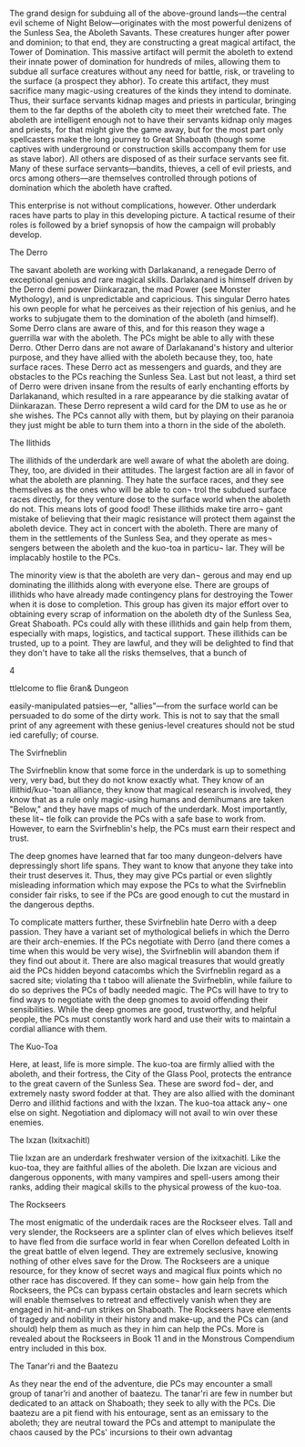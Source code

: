 The grand design for subduing all of the above-ground lands—the central evil scheme of Night Below—originates with the most powerful denizens of the Sunless Sea, the Aboleth Savants. These creatures hunger after power and dominion; to that end, they are constructing a great magical artifact, the Tower of Domination. This massive artifact will permit the aboleth to extend their innate power of domination for hundreds of miles, allowing them to subdue all surface creatures without any need for battle, risk, or traveling to the surface (a prospect they abhor). To create this artifact, they must sacrifice many magic-using creatures of the kinds they intend to dominate. Thus, their surface servants kidnap mages and priests in particular, bringing them to the far depths of the aboleth city to meet their wretched fate. The aboleth are intelligent enough not to have their servants kidnap only mages and priests, for that might give the game away, but for the most part only spellcasters make the long journey to Great Shaboath (though some captives with underground or construction skills accompany them for use as stave labor). All others are disposed of as their surface servants see fit. Many of these surface servants—bandits, thieves, a cell of evil priests, and orcs among others—are themselves controlled through potions of domination which the aboleth have crafted.

This enterprise is not without complications, however. Other underdark races have parts to play in this developing picture. A tactical resume of their roles is followed by a brief synopsis of how the campaign will probably develop.

The Derro

The savant aboleth are working with Darlakanand, a renegade Derro of exceptional genius and rare magical skills. Darlakanand is himself driven by the Derro demi power Diinkarazan, the mad Power (see Monster Mythology), and is unpredictable and capricious. This singular Derro hates his own people for what he perceives as their rejection of his genius, and he works to subjugate them to the domination of the aboleth (and himself). Some Derro clans are aware of this, and for this reason they wage a guerrilla war with the aboleth. The PCs might be able to ally with these Derro. Other Derro dans are not aware of Darlakanand's history and ulterior purpose, and they have allied with the aboleth because they, too, hate surface races. These Derro act as messengers and guards, and they are obstacles to the PCs reaching the Sunless Sea. Last but not least, a third set of Derro were driven insane from the results of early enchanting efforts by Darlakanand, which resulted in a rare appearance by die stalking avatar of Diinkarazan. These Derro represent a wild card for the DM to use as he or she wishes. The PCs cannot ally with them, but by playing on their paranoia they just might be able to turn them into a thorn in the side of the aboleth.

The Ilithids

The illithids of the underdark are well aware of what the aboleth are doing. They, too, are divided in their attitudes. The largest faction are all in favor of what the aboleth are planning. They hate the surface races, and they see themselves as the ones who will be able to con¬ trol the subdued surface races directly, for they venture dose to the surface world when the aboleth do not. This means lots of good food! These illithids make tire arro¬ gant mistake of believing that their magic resistance will protect them against the aboleth device. They act in concert with the aboleth. There are many of them in the settlements of the Sunless Sea, and they operate as mes¬ sengers between the aboleth and the kuo-toa in particu¬ lar. They will be implacably hostile to the PCs.

The minority view is that the aboleth are very dan¬ gerous and may end up dominating the illithids along with everyone else. There are groups of illithids who have already made contingency plans for destroying the Tower when it is dose to completion. This group has given its major effort over to obtaining every scrap of information on the aboleth dty of the Sunless Sea, Great Shaboath. PCs could ally with these illithids and gain help from them, especially with maps, logistics, and tactical support. These illithids can be trusted, up to a point. They are lawful, and they will be delighted to find that they don't have to take all the risks themselves, that a bunch of

4

ttlelcome to flie 6ran& Dungeon

easily-manipulated patsies—er, "allies"—from the surface world can be persuaded to do some of the dirty work. This is not to say that the small print of any agreement with these genius-level creatures should not be stud ied carefully; of course.

The Svirfneblin

The Svirfneblin know that some force in the underdark is up to something very, very bad, but they do not know exactly what. They know of an illithid/kuo-'toan alliance, they know that magical research is involved, they know that as a rule only magic-using humans and demihumans are taken "Below," and they have maps of much of the underdark. Most importantly, these lit¬ tle folk can provide the PCs with a safe base to work from. However, to earn the Svirfneblin's help, the PCs must earn their respect and trust.

The deep gnomes have learned that far too many dungeon-delvers have depressingly short life spans. They want to know that anyone they take into their trust deserves it. Thus, they may give PCs partial or even slightly misleading information which may expose the PCs to what the Svirfneblin consider fair risks, to see if the PCs are good enough to cut the mustard in the dangerous depths.

To complicate matters further, these Svirfneblin hate Derro with a deep passion. They have a variant set of mythological beliefs in which the Derro are their arch-enemies. If the PCs negotiate with Derro (and there comes a time when this would be very wise), the Svirfneblin will abandon them if they find out about it. There are also magical treasures that would greatly aid the PCs hidden beyond catacombs which the Svirfneblin regard as a sacred site; violating tha t taboo will alienate the Svirfneblin, while failure to do so deprives the PCs of badly needed magic. The PCs will have to try to find ways to negotiate with the deep gnomes to avoid offending their sensibilities. While the deep gnomes are good, trustworthy, and helpful people, the PCs must constantly work hard and use their wits to maintain a cordial alliance with them.

The Kuo-Toa

Here, at least, life is more simple. The kuo-toa are firmly allied with the aboleth, and their fortress, the City of the Glass Pool, protects the entrance to the great cavern of the Sunless Sea. These are sword fod¬ der, and extremely nasty sword fodder at that. They are also allied with the dominant Derro and illithid factions and with the Ixzan. The kuo-toa attack any¬ one else on sight. Negotiation and diplomacy will not avail to win over these enemies.

The Ixzan (Ixitxachitl)

Tlie Ixzan are an underdark freshwater version of the ixitxachitl. Like the kuo-toa, they are faithful allies of the aboleth. Die Ixzan are vicious and dangerous opponents, with many vampires and spell-users among their ranks, adding their magical skills to the physical prowess of the kuo-toa.

The Rockseers

The most enigmatic of the underdaik races are the Rockseer elves. Tall and very slender, the Rockseers are a splinter clan of elves which believes itself to have fled from die surface world in fear when Corellon defeated Lolth in the great battle of elven legend. They are extremely seclusive, knowing nothing of other elves save for the Drow. The Rockseers are a unique resource, for they know of secret ways and magical flux points which no other race has discovered. If they can some¬ how gain help from the Rockseers, the PCs can bypass certain obstacles and learn secrets which will enable themselves to retreat and effectively vanish when they are engaged in hit-and-run strikes on Shaboath. The Rockseers have elements of tragedy and nobility in their history and make-up, and the PCs can (and should) help them as much as they in him can help the PCs. More is revealed about the Rockseers in Book 11 and in the Monstrous Compendium entry included in this box.

The Tanar'ri and the Baatezu

As they near the end of the adventure, die PCs may encounter a small group of tanar’ri and another of baatezu. The tanar'ri are few in number but dedicated to an attack on Shaboath; they seek to ally with the PCs. Die baatezu are a pit fiend with his entourage, sent as an emissary to the aboleth; they are neutral toward the PCs and attempt to manipulate the chaos caused by the PCs' incursions to their own advantag